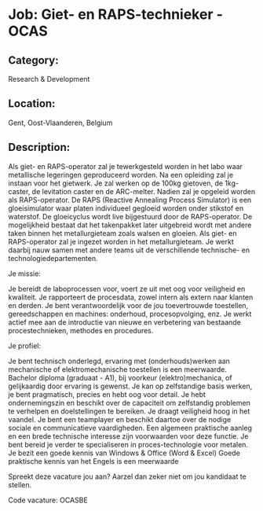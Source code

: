 # Job: Giet- en RAPS-technieker - OCAS
## Category: 
Research & Development
## Location: 
Gent, Oost-Vlaanderen, Belgium
## Description:
Als giet- en RAPS-operator zal je tewerkgesteld worden in het labo waar metallische legeringen geproduceerd worden. Na een opleiding zal je instaan voor het gietwerk. Je zal werken op de 100kg gietoven, de 1kg-caster, de levitation caster en de ARC-melter. Nadien zal je opgeleid worden als RAPS-operator. 
De RAPS (Reactive Annealing Process Simulator) is een gloeisimulator waar platen individueel gegloeid worden onder stikstof en waterstof. De gloeicyclus wordt live bijgestuurd door de RAPS-operator.
De mogelijkheid bestaat dat het takenpakket later uitgebreid wordt met andere taken binnen het metallurgieteam zoals walsen en gloeien.
Als giet- en RAPS-operator zal je ingezet worden in het metallurgieteam. Je werkt daarbij nauw samen met andere teams uit de verschillende technische- en technologiedepartementen.  
 
Je missie:

Je bereidt de laboprocessen voor, voert ze uit met oog voor veiligheid en kwaliteit. 
Je rapporteert de procesdata, zowel intern als extern naar klanten en derden. 
Je bent verantwoordelijk voor de jou toevertrouwde toestellen, gereedschappen en machines: onderhoud, procesopvolging, enz. 
Je werkt actief mee aan de introductie van nieuwe en verbetering van bestaande procestechnieken, methodes en procedures. 

Je profiel:

Je bent technisch onderlegd, ervaring met (onderhouds)werken aan mechanische of elektromechanische toestellen is een meerwaarde.
Bachelor diploma (graduaat - A1), bij voorkeur (elektro)mechanica, of gelijkaardig door ervaring is gewenst.
Je kan op zelfstandige basis werken, je bent pragmatisch, precies en hebt oog voor detail.
Je hebt ondernemingszin en beschikt over de capaciteit om zelfstandig problemen te verhelpen en doelstellingen te bereiken.
Je draagt veiligheid hoog in het vaandel.
Je bent een teamplayer en beschikt daartoe over de nodige sociale en communicatieve vaardigheden.
Een algemeen praktische aanleg en een brede technische interesse zijn voorwaarden voor deze functie.
Je bent bereid je verder te specialiseren in proces-technologie voor metalen.
Je bezit een goede kennis van Windows & Office (Word & Excel)
Goede praktische kennis van het Engels is een meerwaarde

 
Spreekt deze vacature jou aan? Aarzel dan zeker niet om jou kandidaat te stellen.
 
Code vacature: OCASBE
